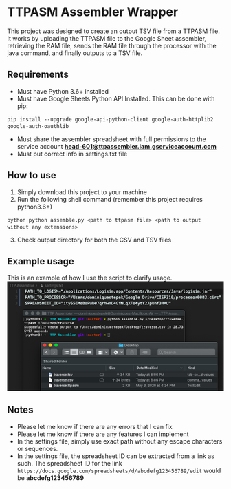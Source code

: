 # TTPASM Assembler Wrapper

This project was designed to create an output TSV file from a TTPASM file. It works by uploading the TTPASM file to the Google Sheet assembler, retrieving the RAM file, sends the RAM file through the processor with the java command, and finally outputs to a TSV file.

## Requirements
* Must have Python 3.6+ installed
* Must have Google Sheets Python API Installed. This can be done with pip:
```
pip install --upgrade google-api-python-client google-auth-httplib2 google-auth-oauthlib
```
* Must share the assembler spreadsheet with full permissions to the service account
**head-601@ttpassembler.iam.gserviceaccount.com**
* Must put correct info in settings.txt file

## How to use
1. Simply download this project to your machine
2. Run the following shell command (remember this project requires python3.6+)
```
python python assemble.py <path to ttpasm file> <path to output without any extensions>
```
3. Check output directory for both the CSV and TSV files

## Example usage
This is an example of how I use the script to clarify usage.
![example](https://github.com/domstepek/TTPASM-CL-Assembler/blob/master/example.png?raw=true)

## Notes
- Please let me know if there are any errors that I can fix
- Please let me know if there are any features I can implement
- In the settings file, simply use exact path without any escape characters or sequences.
- In the settings file, the spreadsheet ID can be extracted from a link as such. The spreadsheet ID for the link `https://docs.google.com/spreadsheets/d/abcdefg123456789/edit` would be **abcdefg123456789**
